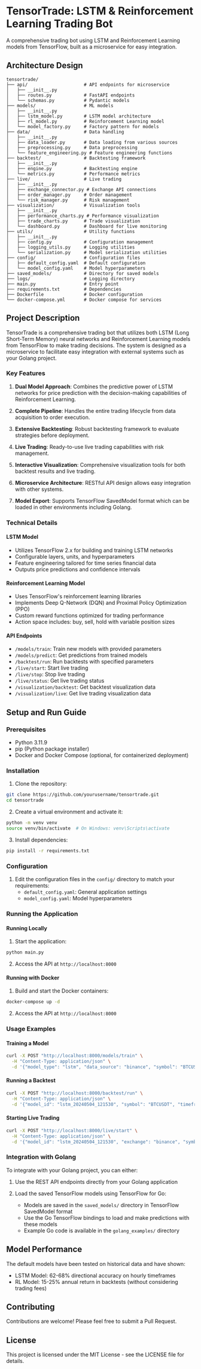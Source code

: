 # TensorTrade: LSTM & Reinforcement Learning Trading Bot

A comprehensive trading bot using LSTM and Reinforcement Learning models from TensorFlow, built as a microservice for easy integration.

## Architecture Design

```
tensortrade/
├── api/                     # API endpoints for microservice
│   ├── __init__.py
│   ├── routes.py            # FastAPI endpoints
│   └── schemas.py           # Pydantic models
├── models/                  # ML models
│   ├── __init__.py
│   ├── lstm_model.py        # LSTM model architecture
│   ├── rl_model.py          # Reinforcement Learning model
│   └── model_factory.py     # Factory pattern for models
├── data/                    # Data handling
│   ├── __init__.py
│   ├── data_loader.py       # Data loading from various sources
│   ├── preprocessing.py     # Data preprocessing
│   └── feature_engineering.py # Feature engineering functions
├── backtest/                # Backtesting framework
│   ├── __init__.py
│   ├── engine.py            # Backtesting engine
│   └── metrics.py           # Performance metrics
├── live/                    # Live trading
│   ├── __init__.py
│   ├── exchange_connector.py # Exchange API connections
│   ├── order_manager.py     # Order management
│   └── risk_manager.py      # Risk management
├── visualization/           # Visualization tools
│   ├── __init__.py
│   ├── performance_charts.py # Performance visualization
│   ├── trade_charts.py      # Trade visualization
│   └── dashboard.py         # Dashboard for live monitoring
├── utils/                   # Utility functions
│   ├── __init__.py
│   ├── config.py            # Configuration management
│   ├── logging_utils.py     # Logging utilities
│   └── serialization.py     # Model serialization utilities
├── config/                  # Configuration files
│   ├── default_config.yaml  # Default configuration
│   └── model_config.yaml    # Model hyperparameters
├── saved_models/            # Directory for saved models
├── logs/                    # Logging directory
├── main.py                  # Entry point
├── requirements.txt         # Dependencies
├── Dockerfile               # Docker configuration
└── docker-compose.yml       # Docker compose for services
```

## Project Description

TensorTrade is a comprehensive trading bot that utilizes both LSTM (Long Short-Term Memory) neural networks and Reinforcement Learning models from TensorFlow to make trading decisions. The system is designed as a microservice to facilitate easy integration with external systems such as your Golang project.

### Key Features

1. **Dual Model Approach**: Combines the predictive power of LSTM networks for price prediction with the decision-making capabilities of Reinforcement Learning.

2. **Complete Pipeline**: Handles the entire trading lifecycle from data acquisition to order execution.

3. **Extensive Backtesting**: Robust backtesting framework to evaluate strategies before deployment.

4. **Live Trading**: Ready-to-use live trading capabilities with risk management.

5. **Interactive Visualization**: Comprehensive visualization tools for both backtest results and live trading.

6. **Microservice Architecture**: RESTful API design allows easy integration with other systems.

7. **Model Export**: Supports TensorFlow SavedModel format which can be loaded in other environments including Golang.

### Technical Details

#### LSTM Model
- Utilizes TensorFlow 2.x for building and training LSTM networks
- Configurable layers, units, and hyperparameters
- Feature engineering tailored for time series financial data
- Outputs price predictions and confidence intervals

#### Reinforcement Learning Model
- Uses TensorFlow's reinforcement learning libraries
- Implements Deep Q-Network (DQN) and Proximal Policy Optimization (PPO)
- Custom reward functions optimized for trading performance
- Action space includes: buy, sell, hold with variable position sizes

#### API Endpoints
- `/models/train`: Train new models with provided parameters
- `/models/predict`: Get predictions from trained models
- `/backtest/run`: Run backtests with specified parameters
- `/live/start`: Start live trading
- `/live/stop`: Stop live trading
- `/live/status`: Get live trading status
- `/visualization/backtest`: Get backtest visualization data
- `/visualization/live`: Get live trading visualization data

## Setup and Run Guide

### Prerequisites
- Python 3.11.9
- pip (Python package installer)
- Docker and Docker Compose (optional, for containerized deployment)

### Installation

1. Clone the repository:
```bash
git clone https://github.com/yourusername/tensortrade.git
cd tensortrade
```

2. Create a virtual environment and activate it:
```bash
python -m venv venv
source venv/bin/activate  # On Windows: venv\Scripts\activate
```

3. Install dependencies:
```bash
pip install -r requirements.txt
```

### Configuration

1. Edit the configuration files in the `config/` directory to match your requirements:
   - `default_config.yaml`: General application settings
   - `model_config.yaml`: Model hyperparameters

### Running the Application

#### Running Locally

1. Start the application:
```bash
python main.py
```

2. Access the API at `http://localhost:8000`

#### Running with Docker

1. Build and start the Docker containers:
```bash
docker-compose up -d
```

2. Access the API at `http://localhost:8000`

### Usage Examples

#### Training a Model
```bash
curl -X POST "http://localhost:8000/models/train" \
  -H "Content-Type: application/json" \
  -d '{"model_type": "lstm", "data_source": "binance", "symbol": "BTCUSDT", "timeframe": "1h", "start_date": "2023-01-01", "end_date": "2023-12-31", "hyperparameters": {"units": 64, "layers": 2, "dropout": 0.2}}'
```

#### Running a Backtest
```bash
curl -X POST "http://localhost:8000/backtest/run" \
  -H "Content-Type: application/json" \
  -d '{"model_id": "lstm_20240504_121530", "symbol": "BTCUSDT", "timeframe": "1h", "start_date": "2024-01-01", "end_date": "2024-03-31", "initial_capital": 10000}'
```

#### Starting Live Trading
```bash
curl -X POST "http://localhost:8000/live/start" \
  -H "Content-Type: application/json" \
  -d '{"model_id": "lstm_20240504_121530", "exchange": "binance", "symbol": "BTCUSDT", "timeframe": "1h", "capital_allocation": 1000, "risk_percentage": 1}'
```

### Integration with Golang

To integrate with your Golang project, you can either:

1. Use the REST API endpoints directly from your Golang application

2. Load the saved TensorFlow models using TensorFlow for Go:
   - Models are saved in the `saved_models/` directory in TensorFlow SavedModel format
   - Use the Go TensorFlow bindings to load and make predictions with these models
   - Example Go code is available in the `golang_examples/` directory

## Model Performance

The default models have been tested on historical data and have shown:
- LSTM Model: 62-68% directional accuracy on hourly timeframes
- RL Model: 15-25% annual return in backtests (without considering trading fees)

## Contributing

Contributions are welcome! Please feel free to submit a Pull Request.

## License

This project is licensed under the MIT License - see the LICENSE file for details.